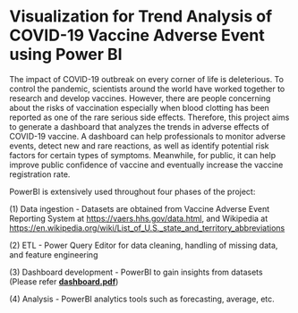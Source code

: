 # Visualization for Trend Analysis of COVID-19 Vaccine Adverse Event using Power BI

The impact of COVID-19 outbreak on every corner of life is deleterious. To control the pandemic, scientists around the world have worked together to research and develop vaccines. However, there are people concerning about the risks of vaccination especially when blood clotting has been reported as one of the rare serious side effects. Therefore, this project aims to generate a dashboard that analyzes the trends in adverse effects of COVID-19 vaccine. A dashboard can help professionals to monitor adverse events, detect new and rare reactions, as well as identify potential risk factors for certain types of symptoms. Meanwhile, for public, it can help improve public confidence of vaccine and eventually increase the vaccine registration rate.

PowerBI is extensively used throughout four phases of the project:

(1) Data ingestion - Datasets are obtained from Vaccine Adverse Event Reporting System at https://vaers.hhs.gov/data.html, and Wikipedia at https://en.wikipedia.org/wiki/List_of_U.S._state_and_territory_abbreviations

(2) ETL - Power Query Editor for data cleaning, handling of missing data, and feature engineering

(3) Dashboard development - PowerBI to gain insights from datasets (Please refer [**dashboard.pdf**](dashboard.pdf))

(4) Analysis - PowerBI analytics tools such as forecasting, average, etc.
